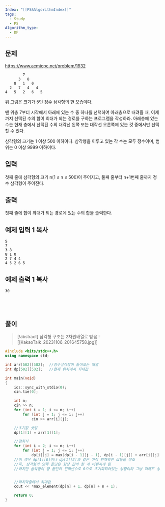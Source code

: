 ```yaml
---
Index: "[[PS&AlgorithmIndex]]"
tags:
  - Study
  - PS
Algorithm_type:
  - DP
---
```


## 문제
https://www.acmicpc.net/problem/1932
```
        7
      3   8
    8   1   0
  2   7   4   4
4   5   2   6   5
```

위 그림은 크기가 5인 정수 삼각형의 한 모습이다.

맨 위층 7부터 시작해서 아래에 있는 수 중 하나를 선택하여 아래층으로 내려올 때, 이제까지 선택된 수의 합이 최대가 되는 경로를 구하는 프로그램을 작성하라. 아래층에 있는 수는 현재 층에서 선택된 수의 대각선 왼쪽 또는 대각선 오른쪽에 있는 것 중에서만 선택할 수 있다.

삼각형의 크기는 1 이상 500 이하이다. 삼각형을 이루고 있는 각 수는 모두 정수이며, 범위는 0 이상 9999 이하이다.

## 입력

첫째 줄에 삼각형의 크기 n(1 ≤ n ≤ 500)이 주어지고, 둘째 줄부터 n+1번째 줄까지 정수 삼각형이 주어진다.

## 출력

첫째 줄에 합이 최대가 되는 경로에 있는 수의 합을 출력한다.

## 예제 입력 1 복사

```
5
7
3 8
8 1 0
2 7 4 4
4 5 2 6 5
```

## 예제 출력 1 복사

```
30
```
   
---
## 풀이
> [!abstract] 삼각형 구조는 2차원배열로 받음
> ![[KakaoTalk_20231106_201645758.jpg]]
```cpp
#include <bits/stdc++.h>
using namespace std;

int arr[502][502];  //정수삼각형이 들어오는 배열
int dp[502][502];   //현재 위치에서 최대값

int main(void) 
{
    ios::sync_with_stdio(0);
    cin.tie(0);

    int n;
    cin >> n;
    for (int i = 1; i <= n; i++)
        for (int j = 1; j <= i; j++)
            cin >> arr[i][j];

    //초기값 셋팅
    dp[1][1] = arr[1][1];

    //점화식
    for (int i = 2; i <= n; i++)
        for (int j = 1; j <= i; j++)
            dp[i][j] = max(dp[i - 1][j - 1], dp[i - 1][j]) + arr[i][j];
	//이 경우 dp[1][0]이나 dp[1][2]과 같은 아직 안채워진 값들을 참조
	//즉, 삼각형의 양쪽 끝단은 항상 값이 한 개 비워지게 됨
    //하지만 삼각형의 양 끝단이 전역변수로 0으로 초기화되어있는 상황이라 그냥 더해도 상관없음


    //마지막줄에서 최대값
    cout << *max_element(dp[n] + 1, dp[n] + n + 1);

    return 0;
}
```